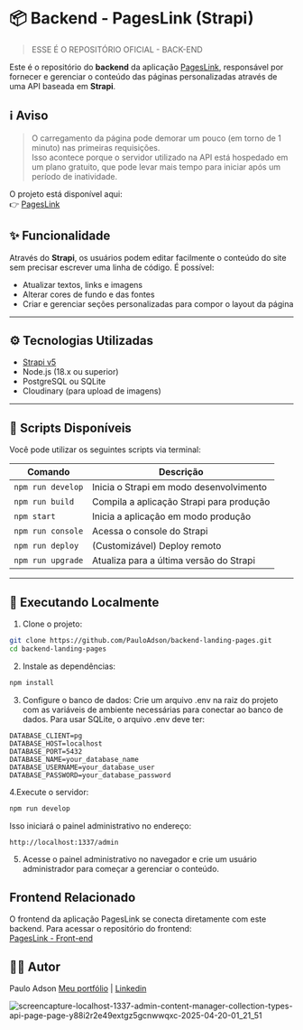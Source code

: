 # 📦 Backend - PagesLink (Strapi) 

> ESSE É O REPOSITÓRIO OFICIAL - BACK-END

Este é o repositório do **backend** da aplicação [PagesLink](https://github.com/PauloAdson/landing-pages-com-react), responsável por fornecer e gerenciar o conteúdo das páginas personalizadas através de uma API baseada em **Strapi**.

## ℹ️ Aviso

> O carregamento da página pode demorar um pouco (em torno de 1 minuto) nas primeiras requisições.  
> Isso acontece porque o servidor utilizado na API está hospedado em um plano gratuito, que pode levar mais tempo para iniciar após um período de inatividade.

O projeto está disponível aqui:   
👉 [PagesLink](https://pageslink.netlify.app/)

## ✨ Funcionalidade

Através do **Strapi**, os usuários podem editar facilmente o conteúdo do site sem precisar escrever uma linha de código. É possível:

- Atualizar textos, links e imagens
- Alterar cores de fundo e das fontes
- Criar e gerenciar seções personalizadas para compor o layout da página

---

## ⚙️ Tecnologias Utilizadas

- [Strapi v5](https://strapi.io/)
- Node.js (18.x ou superior)
- PostgreSQL ou SQLite
- Cloudinary (para upload de imagens)

---

## 📁 Scripts Disponíveis

Você pode utilizar os seguintes scripts via terminal:

| Comando         | Descrição                          |
|-----------------|--------------------------------------|
| `npm run develop` | Inicia o Strapi em modo desenvolvimento |
| `npm run build` | Compila a aplicação Strapi para produção |
| `npm start`     | Inicia a aplicação em modo produção |
| `npm run console` | Acessa o console do Strapi |
| `npm run deploy`  | (Customizável) Deploy remoto |
| `npm run upgrade` | Atualiza para a última versão do Strapi |

---

## 🚀 Executando Localmente

1. Clone o projeto:

```bash
git clone https://github.com/PauloAdson/backend-landing-pages.git
cd backend-landing-pages
```

2. Instale as dependências:

```bash
npm install
```

3. Configure o banco de dados:
Crie um arquivo .env na raiz do projeto com as variáveis de ambiente necessárias para conectar ao banco de dados. Para usar SQLite, o arquivo .env deve ter:

```env
DATABASE_CLIENT=pg
DATABASE_HOST=localhost
DATABASE_PORT=5432
DATABASE_NAME=your_database_name
DATABASE_USERNAME=your_database_user
DATABASE_PASSWORD=your_database_password
```

4.Execute o servidor:
```bash
npm run develop
```
Isso iniciará o painel administrativo no endereço:
```bash
http://localhost:1337/admin
```

5. Acesse o painel administrativo no navegador e crie um usuário administrador para começar a gerenciar o conteúdo.

## Frontend Relacionado

O frontend da aplicação PagesLink se conecta diretamente com este backend. Para acessar o repositório do frontend:   
[PagesLink - Front-end](https://github.com/PauloAdson/pageslink)


## 👨‍💻 Autor
Paulo Adson
[Meu portfólio](https://www.pauloadson.com.br/) | [Linkedin](https://www.linkedin.com/in/paulo-adson/)

![screencapture-localhost-1337-admin-content-manager-collection-types-api-page-page-y88i2r2e49extgz5gcnwwqxc-2025-04-20-01_21_51](https://github.com/user-attachments/assets/9beefd0a-08e4-492b-96ea-fd18f472361c)
